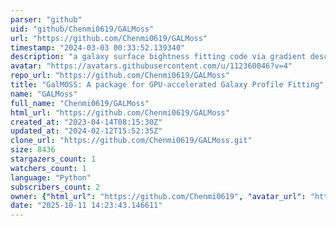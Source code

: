 ```yaml
---
parser: "github"
uid: "github/Chenmi0619/GALMoss"
url: "https://github.com/Chenmi0619/GALMoss"
timestamp: "2024-03-03 00:33:52.139340"
description: "a galaxy surface bightness fitting code via gradient descent"
avatar: "https://avatars.githubusercontent.com/u/112360046?v=4"
repo_url: "https://github.com/Chenmi0619/GALMoss"
title: "GalMOSS: A package for GPU-accelerated Galaxy Profile Fitting"
name: "GALMoss"
full_name: "Chenmi0619/GALMoss"
html_url: "https://github.com/Chenmi0619/GALMoss"
created_at: "2023-04-14T08:15:30Z"
updated_at: "2024-02-12T15:52:35Z"
clone_url: "https://github.com/Chenmi0619/GALMoss.git"
size: 8436
stargazers_count: 1
watchers_count: 1
language: "Python"
subscribers_count: 2
owner: {"html_url": "https://github.com/Chenmi0619", "avatar_url": "https://avatars.githubusercontent.com/u/112360046?v=4", "login": "Chenmi0619", "type": "User"}
date: "2025-10-11 14:23:43.146611"
---
```

